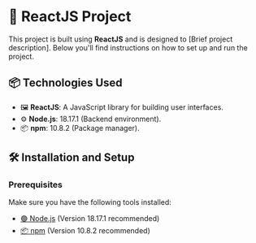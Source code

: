 # 🚀 ReactJS Project

This project is built using **ReactJS** and is designed to [Brief project description]. Below you'll find instructions on how to set up and run the project.

## 📦 Technologies Used

- 🖼️ **ReactJS**: A JavaScript library for building user interfaces.
- ⚙️ **Node.js**: 18.17.1 (Backend environment).
- 📦 **npm**: 10.8.2 (Package manager).

## 🛠️ Installation and Setup

### Prerequisites

Make sure you have the following tools installed:

- [🟢 Node.js](https://nodejs.org/) (Version 18.17.1 recommended)
- [📦 npm](https://www.npmjs.com/) (Version 10.8.2 recommended)



